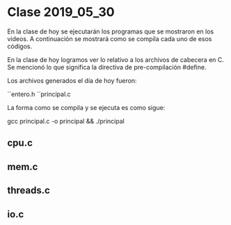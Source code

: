 # Clase 2019_05_30

En la clase de hoy se ejecutarán los programas que se mostraron en los 
videos. A continuación se mostrará como se compila cada uno de esos 
códigos.

En la clase de hoy logramos ver lo relativo a los archivos de cabecera 
en C.
Se mencionó lo que significa la directiva de pre-compilación #define.

Los archivos generados el día de hoy fueron:

´´entero.h
´´principal.c

La forma como se compila y se ejecuta es como sigue:

gcc principal.c -o principal && ./principal

## cpu.c

## mem.c

## threads.c

## io.c

